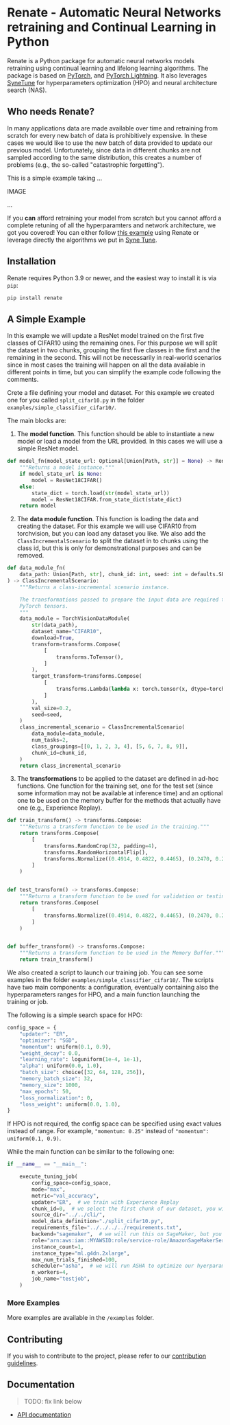 # Renate - Automatic Neural Networks retraining and Continual Learning in Python

Renate is a Python package for automatic neural networks models retraining using
continual learning and lifelong learning algorithms. The package is based on [PyTorch](https://pytorch.org), 
and [PyTorch Lightning](https://www.pytorchlightning.ai/). 
It also leverages [SyneTune](https://github.com/awslabs/syne-tune) for hyperparameters optimization (HPO) and neural architecture search (NAS).


## Who needs Renate?
In many applications data are made available over time and retraining from scratch for
every new batch of data is prohibitively expensive. In these cases we would like to use
the new batch of data provided to update our previous model.
Unfortunately, since data in different chunks are not sampled according to the same distribution,
this creates a number of problems (e.g., the so-called "catastrophic forgetting").

This is a simple example taking ...

IMAGE

...

If you **can** afford retraining your model from scratch but you cannot afford a complete
retuning of all the hyperparamters and network architecture, we got you covered!
You can either follow [this example]() using Renate or leverage directly the algorithms
we put in [Syne Tune](https://github.com/awslabs/syne-tune).


## Installation

Renate requires Python 3.9 or newer, and the easiest way to install it is via `pip`:

```bash
pip install renate
```
## A Simple Example

In this example we will update a ResNet model trained on the first five classes of CIFAR10 using the
remaining ones. For this purpose we will split the dataset in two chunks, grouping the first five 
classes in the first and the remaining in the second. This will not be necessarily in real-world
scenarios since in most cases the training will happen on all the data available in different points 
in time, but you can simplify the example code following the comments.

Crete a file defining your model and dataset. 
For this example we created one for you called `split_cifar10.py` in the folder `examples/simple_classifier_cifar10/`.

The main blocks are:

1. The **model function**. This function should be able to instantiate a new model or load
a model from the URL provided. In this cases we will use a simple ResNet model.
```py
def model_fn(model_state_url: Optional[Union[Path, str]] = None) -> RenateModule:
    """Returns a model instance."""
    if model_state_url is None:
        model = ResNet18CIFAR()
    else:
        state_dict = torch.load(str(model_state_url))
        model = ResNet18CIFAR.from_state_dict(state_dict)
    return model
```

2. The **data module function**. This function is loading the data and creating the dataset. For this example we will 
use CIFAR10 from torchvision, but you can load any dataset you like. We also add the `ClassIncrementalScenario` to
split the dataset in to chunks using the class id, but this is only for demonstrational purposes and can be removed.
```py
def data_module_fn(
    data_path: Union[Path, str], chunk_id: int, seed: int = defaults.SEED
) -> ClassIncrementalScenario:
    """Returns a class-incremental scenario instance.

    The transformations passed to prepare the input data are required to convert the data to
    PyTorch tensors.
    """
    data_module = TorchVisionDataModule(
        str(data_path),
        dataset_name="CIFAR10",
        download=True,
        transform=transforms.Compose(
            [
                transforms.ToTensor(),
            ]
        ),
        target_transform=transforms.Compose(
            [
                transforms.Lambda(lambda x: torch.tensor(x, dtype=torch.long)),
            ]
        ),
        val_size=0.2,
        seed=seed,
    )
    class_incremental_scenario = ClassIncrementalScenario(
        data_module=data_module,
        num_tasks=2,
        class_groupings=[[0, 1, 2, 3, 4], [5, 6, 7, 8, 9]],
        chunk_id=chunk_id,
    )
    return class_incremental_scenario
```

3. The **transformations** to be applied to the dataset are defined in ad-hoc functions. One function for the training set,
one for the test set (since some information may not be available at inference time) and an optional one to be used on the
memory buffer for the methods that actually have one (e.g., Experience Replay).
```py
def train_transform() -> transforms.Compose:
    """Returns a transform function to be used in the training."""
    return transforms.Compose(
        [
            transforms.RandomCrop(32, padding=4),
            transforms.RandomHorizontalFlip(),
            transforms.Normalize((0.4914, 0.4822, 0.4465), (0.2470, 0.2435, 0.2615)),
        ]
    )


def test_transform() -> transforms.Compose:
    """Returns a transform function to be used for validation or testing."""
    return transforms.Compose(
        [
            transforms.Normalize((0.4914, 0.4822, 0.4465), (0.2470, 0.2435, 0.2615)),
        ]
    )


def buffer_transform() -> transforms.Compose:
    """Returns a transform function to be used in the Memory Buffer."""
    return train_transform()
```

We also created a script to launch our training job. You can see some examples in the folder `examples/simple_classifier_cifar10/`.
The scripts have two main components: a configuration, eventually containing also the hyperparameters ranges for HPO,
and a main function launching the training or job.

The following is a simple search space for HPO:
```py
config_space = {
    "updater": "ER",
    "optimizer": "SGD",
    "momentum": uniform(0.1, 0.9),
    "weight_decay": 0.0,
    "learning_rate": loguniform(1e-4, 1e-1),
    "alpha": uniform(0.0, 1.0),
    "batch_size": choice([32, 64, 128, 256]),
    "memory_batch_size": 32,
    "memory_size": 1000,
    "max_epochs": 50,
    "loss_normalization": 0,
    "loss_weight": uniform(0.0, 1.0),
}
```
If HPO is not required, the config space can be specified using exact values instead of range. For example, 
`"momentum: 0.25"` instead of `"momentum": uniform(0.1, 0.9)`.

While the main function can be similar to the following one:
```py
if __name__ == "__main__":

    execute_tuning_job(
        config_space=config_space,
        mode="max",
        metric="val_accuracy",
        updater="ER",  # we train with Experience Replay
        chunk_id=0,  # we select the first chunk of our dataset, you will probably not need this in practice
        source_dir="../../cli/",
        model_data_definition="./split_cifar10.py",
        requirements_file="../../../../requirements.txt",
        backend="sagemaker",  # we will run this on SageMaker, but you can select "local" to run this locally
        role="arn:aws:iam::MYAWSID:role/service-role/AmazonSageMakerServiceCatalogProductsUseRole",
        instance_count=1,
        instance_type="ml.g4dn.2xlarge",
        max_num_trials_finished=100,
        scheduler="asha",  # we will run ASHA to optimize our hyerparameters
        n_workers=4,
        job_name="testjob",
    )
```

### More Examples
More examples are available in the `/examples` folder.

## Contributing

If you wish to contribute to the project, please refer to our
[contribution guidelines](https://github.com/awslabs/renate/tree/master/CONTRIBUTING.md).


## Documentation
> TODO: fix link below
* [API documentation](https://X)
